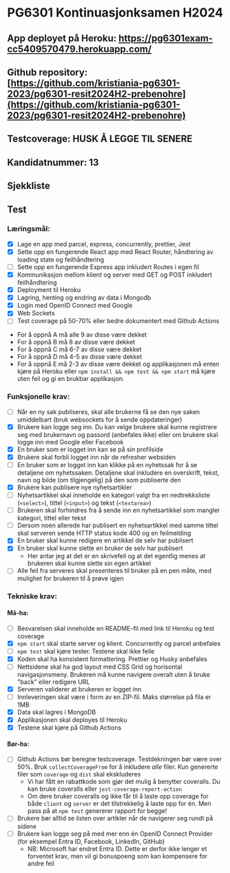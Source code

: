# PG6301 Kontinuasjonksamen H2024

## App deployet på Heroku: https://pg6301exam-cc5409570479.herokuapp.com/

## Github repository: [https://github.com/kristiania-pg6301-2023/pg6301-resit2024H2-prebenohre](https://github.com/kristiania-pg6301-2023/pg6301-resit2024H2-prebenohre)

## Testcoverage: HUSK Å LEGGE TIL SENERE

## Kandidatnummer: 13

## Sjekkliste

## Test

### Læringsmål:
- [x] Lage en app med parcel, express, concurrently, prettier, Jest
- [x] Sette opp en fungerende React app med React Router, håndtering av loading state og feilhåndtering
- [ ] Sette opp en fungerende Express app inkludert Routes i egen fil
- [x] Kommunikasjon mellom klient og server med GET og POST inkludert feilhåndtering
- [x] Deployment til Heroku
- [x] Lagring, henting og endring av data i Mongodb
- [x] Login med OpenID Connect med Google
- [x] Web Sockets
- [ ] Test coverage på 50-70% eller bedre dokumentert med Github Actions
- For å oppnå A må alle 9 av disse være dekket
- For å oppnå B må 8 av disse være dekket
- For å oppnå C må 6-7 av disse være dekket
- For å oppnå D må 4-5 av disse være dekket
- For å oppnå E må 2-3 av disse være dekket og applikasjonen må enten kjøre på Heroku eller `npm install && npm test && npm start` må kjøre uten feil og gi en brukbar applikasjon.

### Funksjonelle krav:
- [ ] Når en ny sak publiseres, skal alle brukerne få se den nye saken umiddelbart (bruk websockets for å sende oppdateringer)
- [x] Brukere kan logge seg inn. Du kan velge brukere skal kunne registrere seg med brukernavn og passord (anbefales ikke) eller om brukere skal logge inn med Google eller Facebook
- [x] En bruker som er logget inn kan se på sin profilside
- [x] Brukere skal forbli logget inn når de refresher websiden
- [ ] En bruker som er logget inn kan klikke på en nyhetssak for å se detaljene om nyhetssaken. Detaljene skal inkludere en overskrift, tekst, navn og bilde (om tilgjengelig) på den som publiserte den
- [x] Brukere kan publisere nye nyhetsartikler
- [ ] Nyhetsartikkel skal inneholde en kategori valgt fra en nedtrekksliste (`<select>`), tittel (`<input>`) og tekst (`<textarea>`)
- [ ] Brukeren skal forhindres fra å sende inn en nyhetsartikkel som mangler kategori, tittel eller tekst
- [ ] Dersom noen allerede har publisert en nyhetsartikkel med samme tittel skal serveren sende HTTP status kode 400 og en feilmelding
- [x] En bruker skal kunne redigere en artikkel de selv har publisert
- [x] En bruker skal kunne slette en bruker de selv har publisert
  - Her antar jeg at det er en skrivefeil og at det egentlig menes at brukeren skal kunne slette sin egen artikkel
- [ ] Alle feil fra serveres skal presenteres til bruker på en pen måte, med mulighet for brukeren til å prøve igjen

### Tekniske krav:
#### Må-ha:
- [ ] Besvarelsen skal inneholde en README-fil med link til Heroku og test coverage
- [x] `npm start` skal starte server og klient. Concurrently og parcel anbefales
- [ ] `npm test` skal kjøre tester. Testene skal ikke feile
- [x] Koden skal ha konsistent formattering. Prettier og Husky anbefales
- [ ] Nettsidene skal ha god layout med CSS Grid og horisontal navigasjonsmeny. Brukeren må kunne navigere overalt uten å bruke "back" eller redigere URL
- [x] Serveren validerer at brukeren er logget inn
- [ ] Innleveringen skal være i form av en ZIP-fil. Maks størrelse på fila er 1MB
- [x] Data skal lagres i MongoDB
- [x] Applikasjonen skal deployes til Heroku
- [x] Testene skal kjøre på Github Actions

#### Bør-ha:
- [ ] Github Actions bør beregne testcoverage. Testdekningen bør være over 50%. Bruk `collectCoverageFrom` for å inkludere *alle* filer. Kun genererte filer som `coverage` og `dist` skal ekskluderes
  - Vi har fått en rabattkode som gjør det mulig å benytter coveralls. Du kan bruke coveralls eller `jest-coverage-report-action`
  - Om dere bruker coveralls og ikke får til å laste opp coverage for både `client` og `server` er det tilstrekkelig å laste opp for én. Men pass på at `npm test` genererer rapport for begge!
- [ ] Brukere bør alltid se listen over artikler når de navigerer seg rundt på sidene
- [ ] Brukere kan logge seg på med mer enn én OpenID Connect Provider (for eksempel Entra ID, Facebook, LinkedIn, GitHub)
  - NB: Microsoft har endret Entra ID. Dette er derfor ikke lenger et forventet krav, men vil gi bonuspoeng som kan kompensere for andre feil






